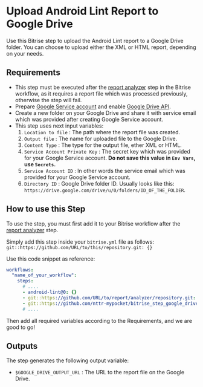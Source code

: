 # Upload Android Lint Report to Google Drive

Use this Bitrise step to upload the Android Lint report to a Google Drive folder. You can choose to upload either the XML or HTML report, depending on your needs.

## Requirements

- This step must be executed after the [report analyzer](https://github.com/nttr-mypocket/bitrise_step_analyze_android_lint) step in the Bitrise workflow, as it requires a report file which was processed previously, otherwise the step will fail.
- Prepare [Google Service account](https://cloud.google.com/iam/docs/service-accounts-create) and enable  [Google Drive API](https://developers.google.com/drive/api/guides/enable-sdk).
- Create a new folder on your Google Drive and share it with service email which was provided after creating Google Service account.
- This step uses next input variables:
    1. `Location to file` : The path where the report file was created.
    2. `Output file` : The name for uploaded file to the Google Drive.
    3. `Content Type` : The type for the output file, ether XML or HTML.
    4. `Service Account Private Key` : The secret key which was provided for your Google Service account. **Do not save this value in `Env Vars`, use `Secrets`.**
    5. `Service Account ID` : In other words the service email which was provided for your Google Service account.
    6. `Directory ID` : Google Drive folder ID. Usually looks like this: `https://drive.google.com/drive/u/0/folders/ID_OF_THE_FOLDER`.

## How to use this Step

To use the step, you must first add it to your Bitrise workflow after the [report analyzer](https://github.com/nttr-mypocket/bitrise_step_analyze_android_lint) step.

Simply add this step inside your `bitrise.yml` file as follows:
`git::https://github.com/URL/to/this/repository.git: {}`

Use this code snippet as reference:

```yaml
workflows:
  "name_of_your_workflow":
    steps:
      # .... 
      - android-lint@0: {}
      - git::https://github.com/URL/to/report/analyzer/repository.git: {}
      - git::https://github.com/nttr-mypocket/bitrise_step_google_drive_upload.git: {}
      # ....
```

Then add all required variables according to the Requirements, and we are good to go!

## Outputs

The step generates the following output variable:

- `$GOOGLE_DRIVE_OUTPUT_URL` : The URL to the report file on the Google Drive.
